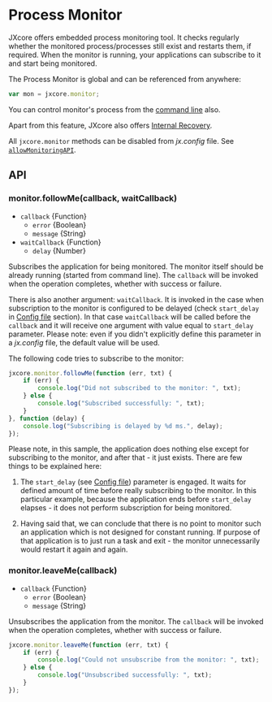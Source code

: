 # Process Monitor

JXcore offers embedded process monitoring tool. It checks regularly whether the monitored process/processes still exist and restarts them, if required.
When the monitor is running, your applications can subscribe to it and start being monitored.

The Process Monitor is global and can be referenced from anywhere:

```js
var mon = jxcore.monitor;
```

You can control monitor's process from the [command line](jxcore-command-monitor.markdown) also.

Apart from this feature, JXcore also offers [Internal Recovery](jxcore-feature-internal-recovery.markdown).

All `jxcore.monitor` methods can be disabled from *jx.config* file.
See [`allowMonitoringAPI`](jxconfig.markdown#allowmonitoringapi).

## API

### monitor.followMe(callback, waitCallback)

* `callback` {Function}
    * `error` {Boolean}
    * `message` {String}
* `waitCallback` {Function}
    * `delay` {Number}

Subscribes the application for being monitored. The monitor itself should be already running (started from command line).
The `callback` will be invoked when the operation completes, whether with success or failure.

There is also another argument: `waitCallback`. It is invoked in the case when subscription to the monitor is configured to be delayed
(check `start_delay` in [Config file](jxcore-command-monitor.markdown#config-file) section).
In that case `waitCallback` will be called before the `callback` and it will receive one argument with value equal to `start_delay` parameter.
Please note: even if you didn't explicitly define this parameter in a *jx.config* file, the default value will be used.

The following code tries to subscribe to the monitor:

```js
jxcore.monitor.followMe(function (err, txt) {
    if (err) {
        console.log("Did not subscribed to the monitor: ", txt);
    } else {
        console.log("Subscribed successfully: ", txt);
    }
}, function (delay) {
    console.log("Subscribing is delayed by %d ms.", delay);
});
```

Please note, in this sample, the application does nothing else except for subscribing to the monitor, and after that - it just exists.
There are few things to be explained here:

1. The `start_delay` (see [Config file](jxcore-command-monitor.markdown#config-file)) parameter is engaged.
It waits for defined amount of time before really subscribing to the monitor.
In this particular example, because the application ends before `start_delay` elapses - it does not perform subscription for being monitored.

2. Having said that, we can conclude that there is no point to monitor such an application which is not designed for constant running.
If purpose of that application is to just run a task and exit - the monitor unnecessarily would restart it again and again.

### monitor.leaveMe(callback)

* `callback` {Function}
    * `error` {Boolean}
    * `message` {String}

Unsubscribes the application from the monitor. The `callback` will be invoked when the operation completes, whether with success or failure.

```js
jxcore.monitor.leaveMe(function (err, txt) {
    if (err) {
        console.log("Could not unsubscribe from the monitor: ", txt);
    } else {
        console.log("Unsubscribed successfully: ", txt);
    }
});
```

